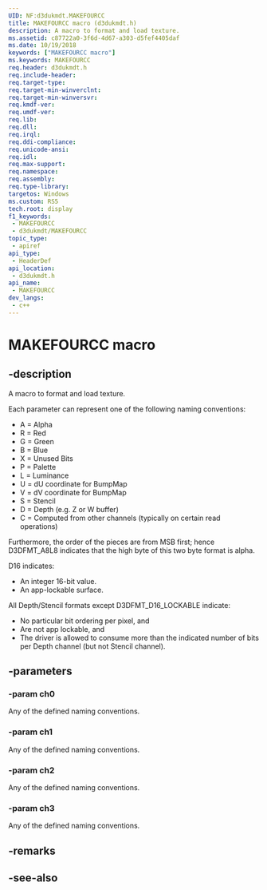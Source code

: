 ```yaml
---
UID: NF:d3dukmdt.MAKEFOURCC
title: MAKEFOURCC macro (d3dukmdt.h)
description: A macro to format and load texture.
ms.assetid: c87722a0-3f6d-4d67-a303-d5fef4405daf
ms.date: 10/19/2018
keywords: ["MAKEFOURCC macro"]
ms.keywords: MAKEFOURCC
req.header: d3dukmdt.h
req.include-header: 
req.target-type: 
req.target-min-winverclnt: 
req.target-min-winversvr: 
req.kmdf-ver: 
req.umdf-ver: 
req.lib: 
req.dll: 
req.irql: 
req.ddi-compliance: 
req.unicode-ansi: 
req.idl: 
req.max-support: 
req.namespace: 
req.assembly: 
req.type-library: 
targetos: Windows
ms.custom: RS5
tech.root: display
f1_keywords:
 - MAKEFOURCC
 - d3dukmdt/MAKEFOURCC
topic_type:
 - apiref
api_type:
 - HeaderDef
api_location:
 - d3dukmdt.h
api_name:
 - MAKEFOURCC
dev_langs:
 - c++
---
```


# MAKEFOURCC macro


## -description

A macro to format and load texture.

Each parameter can represent one of the following naming conventions:

* A = Alpha
* R = Red
* G = Green
* B = Blue
* X = Unused Bits
* P = Palette
* L = Luminance
* U = dU coordinate for BumpMap
* V = dV coordinate for BumpMap
* S = Stencil
* D = Depth (e.g. Z or W buffer)
* C = Computed from other channels (typically on certain read operations)


Furthermore, the order of the pieces are from MSB first; hence D3DFMT_A8L8 indicates that the high byte of this two byte format is alpha.

D16 indicates:

* An integer 16-bit value.
* An app-lockable surface.

All Depth/Stencil formats except D3DFMT_D16_LOCKABLE indicate:

* No particular bit ordering per pixel, and
* Are not app lockable, and
* The driver is allowed to consume more than the indicated number of bits per Depth channel (but not Stencil channel).

## -parameters

### -param ch0

Any of the defined naming conventions.

### -param ch1

Any of the defined naming conventions.

### -param ch2

Any of the defined naming conventions.

### -param ch3

Any of the defined naming conventions.

## -remarks

## -see-also

